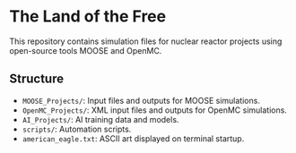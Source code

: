 # The Land of the Free

This repository contains simulation files for nuclear reactor projects using open-source tools MOOSE and OpenMC.

## Structure
- `MOOSE_Projects/`: Input files and outputs for MOOSE simulations.
- `OpenMC_Projects/`: XML input files and outputs for OpenMC simulations.
- `AI_Projects/`: AI training data and models.
- `scripts/`: Automation scripts.
- `american_eagle.txt`: ASCII art displayed on terminal startup.
